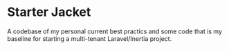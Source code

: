 # Starter Jacket

A codebase of my personal current best practics and some code that is my baseline for starting a multi-tenant Laravel/Inertia project. 
